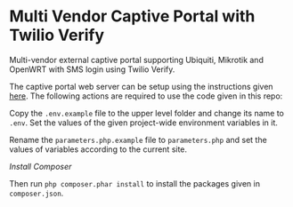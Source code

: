 # Multi Vendor Captive Portal with Twilio Verify
Multi-vendor external captive portal supporting Ubiquiti, Mikrotik and OpenWRT with SMS login using Twilio Verify. 

The captive portal web server can be setup using the instructions given [here](https://gist.github.com/nasirhafeez/4e1c2c5536d313db96e2b4ce4b3b269e). The following actions are required to use the code given in this repo:
 
Copy the `.env.example` file to the upper level folder and change its name to `.env`. Set the values of the given project-wide environment variables in it.

Rename the `parameters.php.example` file to `parameters.php` and set the values of variables according to the current site.

*Install Composer*

Then run `php composer.phar install` to install the packages given in `composer.json`.

